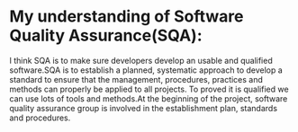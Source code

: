 My understanding of Software Quality Assurance(SQA):
==========

I think SQA is to make sure developers develop an usable and qualified software.SQA  is to establish a planned, systematic
approach to develop a standard to ensure that the management, procedures, practices and methods can properly be applied to 
all projects. To proved it is qualified we can use lots of tools and methods.At the beginning of the project, software 
quality assurance group is involved in the establishment plan, standards and procedures.
